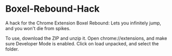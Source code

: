 # Boxel-Rebound-Hack
A hack for the Chrome Extension Boxel Rebound: Lets you infinitely jump, and you won't die from spikes. 

To use, download the ZIP and unzip it. 
Open chrome://extensions, and make sure Developer Mode is enabled. 
Click on load unpacked, and select the folder. 
